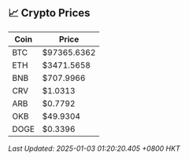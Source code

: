 ## 📈 Crypto Prices

| Coin | Price |
| ---- | ----- |
| BTC | $97365.6362 |
| ETH | $3471.5658 |
| BNB | $707.9966 |
| CRV | $1.0313 |
| ARB | $0.7792 |
| OKB | $49.9304 |
| DOGE | $0.3396 |

_Last Updated: 2025-01-03 01:20:20.405 +0800 HKT_